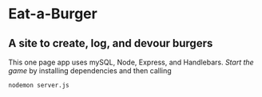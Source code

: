 # Eat-a-Burger
## A site to create, log, and devour burgers

This one page app uses mySQL, Node, Express, and Handlebars. *Start the game* by installing dependencies and then calling 
```
nodemon server.js
```

